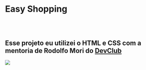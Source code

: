 <h1>Easy Shopping</h1>
<br>
<br>
<h2>Esse projeto eu utilizei o HTML e CSS com a mentoria de Rodolfo Mori do <a href="https://rodolfomori.com.br/devclub">DevClub</a></h2>

<img src="https://github.com/willianoliveira80/easy-shopping/blob/main/desktop.jpg?raw=true" />

